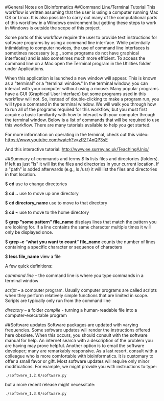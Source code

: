 #General Notes on Bioinformatics
##Command Line/Terminal Tutorial
This workflow is written assuming that the user is using a computer running Mac OS or Linux.  It is also possible to carry out many of the computational parts of this workflow in a Windows environment but getting these steps to work in Windows is outside the scope of this project.

Some parts of this workflow require the user to provide text instructions for software programs by using a command line interface. While potentially intimidating to computer novices, the use of command line interfaces is sometimes necessary (e.g., some programs do not have graphical interfaces) and is also sometimes much more efficient. To access the command line on a Mac open the Terminal program in the Utilities folder under Applications.

When this application is launched a new window will appear.  This is known as a "terminal" or a "terminal window." In the terminal window, you can interact with your computer without using a mouse. Many popular programs have a GUI (Graphical User Interface) but some programs used in this workflow will not. So, instead of double-clicking to make a program run, you will type a command in the terminal window. We will walk you through how to run all of the programs required for this workflow, but you must first acquire a basic familiarity with how to interact with your computer through the terminal window. Below is a list of commands that will be required to use this workflow. There are many tutorials available to help you get started. 

For more information on operating in the terminal, check out
this video:
https://www.youtube.com/watch?v=zRZT4nQP3sE

And this interactive tutorial:
http://www.ee.surrey.ac.uk/Teaching/Unix/


##Summary of commands and terms
$ **ls**			lists files and directories (folders).  If left as just "ls" it will list the files and directories in your current location.  If a "path" is added afterwards (e.g., ls /usr) it will list the files and directories in that location.

$ **cd**			use to change directories

$ **cd ..**    			use to move up one directory

$ **cd directory_name** 	use to move to that directory

$ **cd ~**			use to move to the home directory	

$ **grep "some pattern" file_name** displays lines that match the pattern you are looking for.   If a line contains the same character multiple times it will only be displayed once.

$ **grep –c “what you want to count” file_name** 	counts the number of lines containing a specific character or sequence of characters

$ **less file_name**					view a file

A few quick definitions:

_command line_ – the command line is where you type commands in a terminal window

_script_ – a computer program. Usually computer programs are called scripts when they perform relatively simple functions that are limited in scope. Scripts are typically only run from the command line

_directory_ – a folder
_compile_ - turning a human-readable file into a computer-executable program


##Software updates
Software packages are updated with varying frequencies. Some software updates will render the instructions offered here obsolete. When this occurs, you should consult with the software manual for help. An internet search with a description of the problem you are having may prove helpful. Another option is to email the software developer; many are remarkably responsive. As a last resort, consult with a colleague who is more comfortable with bioinformatics. It is customary to offer a small favor or gift. Most software updates will require only minor modifications. For example, we might provide you with instructions to type:

    ./software_1.2.0/software.py
but a more recent release might necessitate:

    ./software_1.3.0/software.py